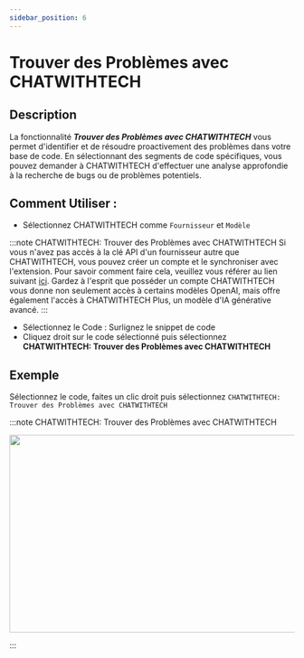 ```yaml
---
sidebar_position: 6
---
```


# Trouver des Problèmes avec CHATWITHTECH

## Description
La fonctionnalité ***Trouver des Problèmes avec CHATWITHTECH*** vous permet d'identifier et de résoudre proactivement des problèmes dans votre base de code. En sélectionnant des segments de code spécifiques, vous pouvez demander à CHATWITHTECH d'effectuer une analyse approfondie à la recherche de bugs ou de problèmes potentiels.

## Comment Utiliser :
- Sélectionnez CHATWITHTECH comme `Fournisseur` et `Modèle`
  
:::note CHATWITHTECH: Trouver des Problèmes avec CHATWITHTECH
Si vous n'avez pas accès à la clé API d'un fournisseur autre que CHATWITHTECH, vous pouvez créer un compte et le synchroniser avec l'extension. Pour savoir comment faire cela, veuillez vous référer au lien suivant [ici](https://intercom.help/CHATWITHTECH/fr/articles/8699317-se-connecter-avec-CHATWITHTECH-nouvelle-extension). Gardez à l'esprit que posséder un compte CHATWITHTECH vous donne non seulement accès à certains modèles OpenAI, mais offre également l'accès à CHATWITHTECH Plus, un modèle d'IA générative avancé.
:::
- Sélectionnez le Code : Surlignez le snippet de code
- Cliquez droit sur le code sélectionné puis sélectionnez **CHATWITHTECH: Trouver des Problèmes avec CHATWITHTECH**

## Exemple
Sélectionnez le code, faites un clic droit puis sélectionnez `CHATWITHTECH: Trouver des Problèmes avec CHATWITHTECH`

:::note CHATWITHTECH: Trouver des Problèmes avec CHATWITHTECH
<p align="center">
  <img width="650" height="350" src="https://github.com/davila7/code-gpt-docs/assets/37567214/7a7b9fc1-e194-4f44-a4a9-d7d059418d2a" />
</p>
:::
